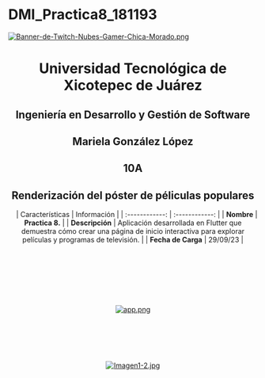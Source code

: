 # DMI_Practica8_181193

[![Banner-de-Twitch-Nubes-Gamer-Chica-Morado.png](https://i.postimg.cc/15q3LFXF/Banner-de-Twitch-Nubes-Gamer-Chica-Morado.png)](https://postimg.cc/MvzwBvyZ)

<div align="center">
  
# Universidad Tecnológica de Xicotepec de Juárez


## Ingeniería en Desarrollo y Gestión de Software
## Mariela González López
## 10A
## Renderización del póster  de péliculas populares

&nbsp;
&nbsp;
|  Características |  Información |
| :------------: | :------------: |
| **Nombre**  |  **Practica 8.**  |
| **Descripción**  | Aplicación desarrollada en Flutter que demuestra cómo crear una página de inicio interactiva para explorar películas y programas de televisión. |
|  **Fecha de Carga** | 29/09/23  |

&nbsp;
&nbsp;

&nbsp;
&nbsp;

<br>
<br>

[![app.png](https://i.postimg.cc/N0pRhWPh/app.png)](https://postimg.cc/hJQXT3BM)

<br>
<br>
<br>
<br>

[![Imagen1-2.jpg](https://i.postimg.cc/x1swjyVj/Imagen1-2.jpg)](https://postimg.cc/0zwWcSNh)
